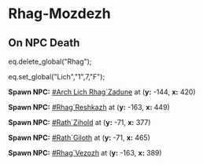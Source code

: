# Rhag-Mozdezh


## On NPC Death

eq.delete_global("Rhag");

eq.set_global("Lich","1",7,"F");

**Spawn NPC:**  [\#Arch Lich Rhag\`Zadune](/npc/162030) at (**y:** -144, **x:** 420)

**Spawn NPC:**  [\#Rhag\`Reshkazh](/npc/162498) at (**y:** -163, **x:** 449)

**Spawn NPC:**  [\#Rath\`Zihold](/npc/162495) at (**y:** -71, **x:** 377)

**Spawn NPC:**  [\#Rath\`Giloth](/npc/162496) at (**y:** -71, **x:** 465)

**Spawn NPC:**  [\#Rhag\`Vezozh](/npc/162497) at (**y:** -163, **x:** 389)